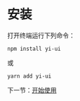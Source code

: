 # 安装

打开终端运行下列命令：

```
npm install yi-ui
```

或

```
yarn add yi-ui
```

下一节：[开始使用](#/doc/get-started)
